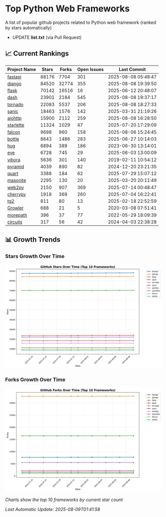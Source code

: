 # Top Python Web Frameworks
A list of popular github projects related to Python web framework (ranked by stars automatically)

* UPDATE **list.txt** (via Pull Request)

## 📈 Current Rankings

| Project Name | Stars | Forks | Open Issues | Last Commit |
| ------------ | ----- | ----- | ----------- | ----------- |
| [fastapi](https://github.com/fastapi/fastapi) | 88176 | 7704 | 301 | 2025-08-08 05:48:47 |
| [django](https://github.com/django/django) | 84520 | 32774 | 355 | 2025-08-08 19:39:50 |
| [flask](https://github.com/pallets/flask) | 70142 | 16516 | 16 | 2025-06-12 20:48:07 |
| [dash](https://github.com/plotly/dash) | 23901 | 2184 | 545 | 2025-08-08 19:37:17 |
| [tornado](https://github.com/tornadoweb/tornado) | 22083 | 5537 | 206 | 2025-08-08 18:27:33 |
| [sanic](https://github.com/sanic-org/sanic) | 18463 | 1576 | 142 | 2025-03-31 21:19:26 |
| [aiohttp](https://github.com/aio-libs/aiohttp) | 15900 | 2112 | 259 | 2025-08-08 16:28:50 |
| [starlette](https://github.com/encode/starlette) | 11324 | 1029 | 47 | 2025-07-20 17:29:09 |
| [falcon](https://github.com/falconry/falcon) | 9698 | 960 | 158 | 2025-08-06 15:24:45 |
| [bottle](https://github.com/bottlepy/bottle) | 8643 | 1486 | 283 | 2025-06-27 10:14:03 |
| [hug](https://github.com/hugapi/hug) | 6894 | 389 | 186 | 2023-06-30 13:14:01 |
| [eve](https://github.com/pyeve/eve) | 6728 | 745 | 29 | 2025-06-03 13:00:09 |
| [vibora](https://github.com/vibora-io/vibora) | 5636 | 301 | 140 | 2019-02-11 10:54:12 |
| [pyramid](https://github.com/Pylons/pyramid) | 4039 | 890 | 82 | 2024-12-20 23:21:35 |
| [quart](https://github.com/pallets/quart) | 3388 | 184 | 62 | 2025-07-29 15:07:12 |
| [masonite](https://github.com/MasoniteFramework/masonite) | 2295 | 130 | 20 | 2025-03-20 20:11:49 |
| [web2py](https://github.com/web2py/web2py) | 2150 | 907 | 369 | 2025-07-14 00:48:47 |
| [cherrypy](https://github.com/cherrypy/cherrypy) | 1918 | 369 | 260 | 2025-07-04 16:22:41 |
| [tg2](https://github.com/TurboGears/tg2) | 811 | 80 | 13 | 2025-02-18 22:52:59 |
| [Growler](https://github.com/pyGrowler/Growler) | 688 | 21 | 5 | 2020-03-08 07:51:41 |
| [morepath](https://github.com/morepath/morepath) | 396 | 37 | 77 | 2022-05-29 18:09:39 |
| [circuits](https://github.com/circuits/circuits) | 317 | 56 | 42 | 2024-04-03 22:38:28 |

## 📊 Growth Trends

### Stars Growth Over Time
![Stars Chart](charts/stars_chart.jpg)

### Forks Growth Over Time
![Forks Chart](charts/forks_chart.jpg)

*Charts show the top 10 frameworks by current star count*


*Last Automatic Update: 2025-08-09T01:41:58*